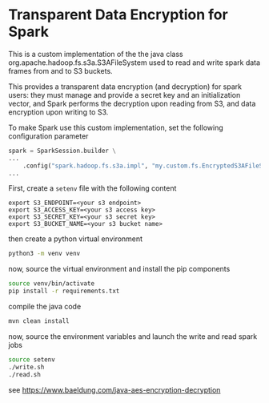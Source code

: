 # Transparent Data Encryption for Spark

This is a custom implementation of the the java class org.apache.hadoop.fs.s3a.S3AFileSystem 
used to read and write spark data frames from and to S3 buckets.

This provides a transparent data encryption (and decryption) for spark users: they must manage and provide a secret key and an initialization vector, and Spark performs the decryption upon reading from S3, and data encryption upon writing to S3. 

To make Spark use this custom implementation, set the following configuration parameter
```python
spark = SparkSession.builder \
...
    .config("spark.hadoop.fs.s3a.impl", "my.custom.fs.EncryptedS3AFileSystem") \
...
```

First, create a ```setenv``` file with the following content

```shell
export S3_ENDPOINT=<your s3 endpoint>
export S3_ACCESS_KEY=<your s3 access key>
export S3_SECRET_KEY=<your s3 secret key>
export S3_BUCKET_NAME=<your s3 bucket name>
```

then create a python virtual environment
```bash
python3 -m venv venv
```

now, source the virtual environment and install the pip components

```bash
source venv/bin/activate
pip install -r requirements.txt
```

compile the java code
```bash
mvn clean install
```

now, source the environment variables and launch the write and read spark jobs

```bash
source setenv
./write.sh
./read.sh
```

see https://www.baeldung.com/java-aes-encryption-decryption
